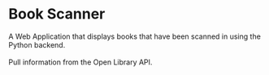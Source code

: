 # Book Scanner

A Web Application that displays books that have been scanned in using the Python backend.\
\
Pull information from the Open Library API.
